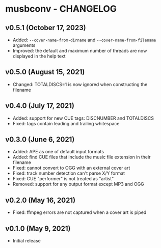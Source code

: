 # musbconv - CHANGELOG


## v0.5.1 (October 17, 2023)

- Added: `--cover-name-from-dirname` and `--cover-name-from-filename` arguments
- Improved: the default and maximum number of threads are now displayed in the help text


## v0.5.0 (August 15, 2021)

- Changed: TOTALDISCS=1 is now ignored when constructing the filename


## v0.4.0 (July 17, 2021)

- Added: support for new CUE tags: DISCNUMBER and TOTALDISCS
- Fixed: tags contain leading and trailing whitespace


## v0.3.0 (June 6, 2021)

- Added: APE as one of default input formats
- Added: find CUE files that include the music file extension in their filename
- Fixed: cannot convert to OGG with an external cover art
- Fixed: track number detection can't parse X/Y format
- Fixed: CUE "performer" is not treated as "artist"
- Removed: support for any output format except MP3 and OGG


## v0.2.0 (May 16, 2021)

- Fixed: ffmpeg errors are not captured when a cover art is piped


## v0.1.0 (May 9, 2021)

- Initial release
